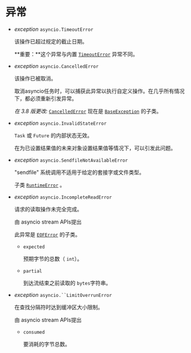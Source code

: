 # 异常

- *exception* `asyncio.TimeoutError`

  该操作已超过规定的截止日期。

  **重要：**这个异常与内置 [`TimeoutError`](https://docs.python.org/zh-cn/3/library/exceptions.html#TimeoutError) 异常不同。

- *exception* `asyncio.CancelledError`

  该操作已被取消。

  取消asyncio任务时，可以捕获此异常以执行自定义操作。在几乎所有情况下，都必须重新引发异常。

  *在 3.8 版更改:* [`CancelledError`](https://docs.python.org/zh-cn/3/library/asyncio-exceptions.html#asyncio.CancelledError) 现在是 [`BaseException`](https://docs.python.org/zh-cn/3/library/exceptions.html#BaseException) 的子类。

- *exception* `asyncio.InvalidStateError`

  `Task` 或 `Future` 的内部状态无效。

  在为已设置结果值的未来对象设置结果值等情况下，可以引发此问题。

- *exception* `asyncio.SendfileNotAvailableError`

  "sendfile" 系统调用不适用于给定的套接字或文件类型。

  子类 [`RuntimeError`](https://docs.python.org/zh-cn/3/library/exceptions.html#RuntimeError) 。

- *exception* `asyncio.IncompleteReadError`

  请求的读取操作未完全完成。

  由 asyncio stream APIs提出

  此异常是 [`EOFError`](https://docs.python.org/zh-cn/3/library/exceptions.html#EOFError) 的子类。

  - `expected`

    预期字节的总数（ `int`）。

  - `partial`

    到达流结束之前读取的 `bytes`字符串。

- *exception* `asyncio.``LimitOverrunError`

  在查找分隔符时达到缓冲区大小限制。

  由 asyncio stream APIs提出

  - `consumed`

    要消耗的字节总数。
